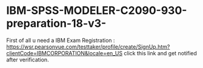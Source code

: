 # IBM-SPSS-MODELER-C2090-930-preparation-18-v3-
First of all u need a IBM Exam Registration :
https://wsr.pearsonvue.com/testtaker/profile/create/SignUp.htm?clientCode=IBMCORPORATION&locale=en_US
click this link and get notified after verification.
